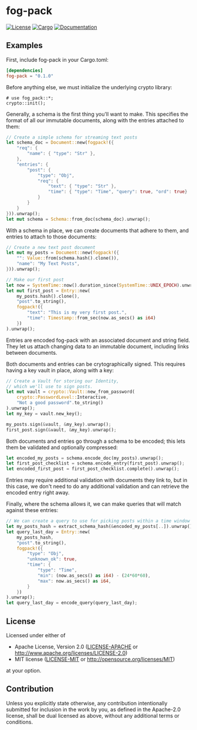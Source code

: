 # fog-pack

[![License](https://img.shields.io/badge/license-MIT%2FApache--2.0-blue.svg)](
https://github.com/Cognoscan/fog-pack)
[![Cargo](https://img.shields.io/crates/v/fog-pack.svg)](
https://crates.io/crates/fog-pack)
[![Documentation](https://docs.rs/fog-pack/badge.svg)](
https://docs.rs/fog-pack)


## Examples

First, include fog-pack in your Cargo.toml: 

```toml
[dependencies]
fog-pack = "0.1.0"
```

Before anything else, we must initialize the underlying crypto library:

```
# use fog_pack::*;
crypto::init();
```

Generally, a schema is the first thing you'll want to make. This specifies the 
format of all our immutable documents, along with the entries attached to them:

```rust
// Create a simple schema for streaming text posts
let schema_doc = Document::new(fogpack!({
    "req": {
        "name": { "type": "Str" },
    },
    "entries": {
        "post": {
            "type": "Obj",
            "req": {
                "text": { "type": "Str" },
                "time": { "type": "Time", "query": true, "ord": true}
            }
        }
    }
})).unwrap();
let mut schema = Schema::from_doc(schema_doc).unwrap();
```

With a schema in place, we can create documents that adhere to them, and entries 
to attach to those documents:

```rust
// Create a new text post document
let mut my_posts = Document::new(fogpack!({
    "": Value::from(schema.hash().clone()),
    "name": "My Text Posts",
})).unwrap();

// Make our first post
let now = SystemTime::now().duration_since(SystemTime::UNIX_EPOCH).unwrap();
let mut first_post = Entry::new(
    my_posts.hash().clone(), 
    "post".to_string(),
    fogpack!({
        "text": "This is my very first post.",
        "time": Timestamp::from_sec(now.as_secs() as i64)
    })
).unwrap();
```

Entries are encoded fog-pack with an associated document and string field. They 
let us attach changing data to an immutable document, including links between 
documents.

Both documents and entries can be crytographically signed. This requires having 
a key vault in place, along with a key:

```rust
// Create a Vault for storing our Identity,
// which we'll use to sign posts.
let mut vault = crypto::Vault::new_from_password(
    crypto::PasswordLevel::Interactive,
    "Not a good password".to_string()
).unwrap();
let my_key = vault.new_key();

my_posts.sign(&vault, &my_key).unwrap();
first_post.sign(&vault, &my_key).unwrap();
```

Both documents and entries go through a schema to be encoded; this 
lets them be validated and optionally compressed:

```rust
let encoded_my_posts = schema.encode_doc(my_posts).unwrap();
let first_post_checklist = schema.encode_entry(first_post).unwrap();
let encoded_first_post = first_post_checklist.complete().unwrap();
```

Entries may require additional validation with documents they link to, but in 
this case, we don't need to do any additional validation and can retrieve the 
encoded entry right away.

Finally, where the schema allows it, we can make queries that will match against 
these entries:

```rust
// We can create a query to use for picking posts within a time window
let my_posts_hash = extract_schema_hash(&encoded_my_posts[..]).unwrap().unwrap();
let query_last_day = Entry::new(
    my_posts_hash,
    "post".to_string(),
    fogpack!({
        "type": "Obj",
        "unknown_ok": true,
        "time": {
            "type": "Time",
            "min": (now.as_secs() as i64) - (24*60*60),
            "max": now.as_secs() as i64,
        }
    })
).unwrap();
let query_last_day = encode_query(query_last_day);
```

## License

Licensed under either of

- Apache License, Version 2.0
	([LICENSE-APACHE](LICENSE-APACHE) or http://www.apache.org/licenses/LICENSE-2.0)
- MIT license
	([LICENSE-MIT](LICENSE-MIT) or http://opensource.org/licenses/MIT)

at your option.

## Contribution

Unless you explicitly state otherwise, any contribution intentionally submitted
for inclusion in the work by you, as defined in the Apache-2.0 license, shall be
dual licensed as above, without any additional terms or conditions.
